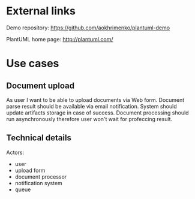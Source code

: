 # External links
Demo repository: https://github.com/aokhrimenko/plantuml-demo

PlantUML home page: http://plantuml.com/

# Use cases
## Document upload
As user I want to be able to upload documents via Web form. Document parse result should be available via email notification.
System should update artifacts storage in case of success. Document processing should run asynchronously therefore user won't wait for profeccing result.

## Technical details

Actors:
- user
- upload form
- document processor
- notification system
- queue
